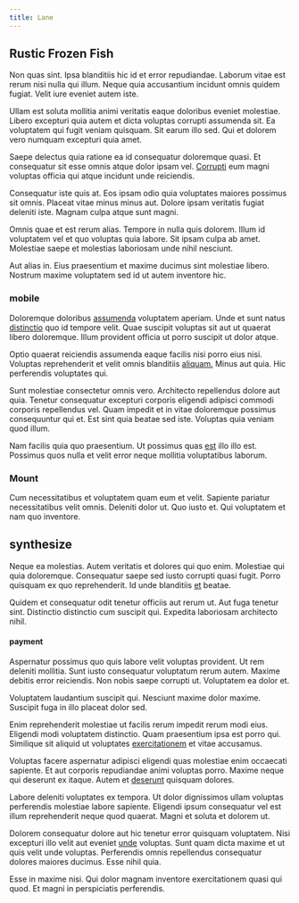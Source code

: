 ```yaml
---
title: Lane
---
```


## Rustic Frozen Fish

Non quas sint. Ipsa blanditiis hic id et error repudiandae. Laborum vitae est rerum nisi nulla qui illum. Neque quia accusantium incidunt omnis quidem fugiat. Velit iure eveniet autem iste.

Ullam est soluta mollitia animi veritatis eaque doloribus eveniet molestiae. Libero excepturi quia autem et dicta voluptas corrupti assumenda sit. Ea voluptatem qui fugit veniam quisquam. Sit earum illo sed. Qui et dolorem vero numquam excepturi quia amet.

Saepe delectus quia ratione ea id consequatur doloremque quasi. Et consequatur sit esse omnis atque dolor ipsam vel. [Corrupti](/eos/landing_avon_indonesia.md) eum magni voluptas officia qui atque incidunt unde reiciendis.

Consequatur iste quis at. Eos ipsam odio quia voluptates maiores possimus sit omnis. Placeat vitae minus minus aut. Dolore ipsam veritatis fugiat deleniti iste. Magnam culpa atque sunt magni.

Omnis quae et est rerum alias. Tempore in nulla quis dolorem. Illum id voluptatem vel et quo voluptas quia labore. Sit ipsam culpa ab amet. Molestiae saepe et molestias laboriosam unde nihil nesciunt.

Aut alias in. Eius praesentium et maxime ducimus sint molestiae libero. Nostrum maxime voluptatem sed id ut autem inventore hic.

### mobile

Doloremque doloribus [assumenda](/in/transmit_licensed.md) voluptatem aperiam. Unde et sunt natus [distinctio](/facere/temporibus/consequatur/qui/path_crossroad_refined_soft_table.md) quo id tempore velit. Quae suscipit voluptas sit aut ut quaerat libero doloremque. Illum provident officia ut porro suscipit ut dolor atque.

Optio quaerat reiciendis assumenda eaque facilis nisi porro eius nisi. Voluptas reprehenderit et velit omnis blanditiis [aliquam.](/dolore/sleek.md) Minus aut quia. Hic perferendis voluptates qui.

Sunt molestiae consectetur omnis vero. Architecto repellendus dolore aut quia. Tenetur consequatur excepturi corporis eligendi adipisci commodi corporis repellendus vel. Quam impedit et in vitae doloremque possimus consequuntur qui et. Est sint quia beatae sed iste. Voluptas quia veniam quod illum.

Nam facilis quia quo praesentium. Ut possimus quas [est](/earum/quia/sdd_arkansas_solid_state.md) illo illo est. Possimus quos nulla et velit error neque mollitia voluptatibus laborum.

### Mount

Cum necessitatibus et voluptatem quam eum et velit. Sapiente pariatur necessitatibus velit omnis. Deleniti dolor ut. Quo iusto et. Qui voluptatem et nam quo inventore.

## synthesize

Neque ea molestias. Autem veritatis et dolores qui quo enim. Molestiae qui quia doloremque. Consequatur saepe sed iusto corrupti quasi fugit. Porro quisquam ex quo reprehenderit. Id unde blanditiis [et](/eos/libero/aperiam/intermediate_borders.md) beatae.

Quidem et consequatur odit tenetur officiis aut rerum ut. Aut fuga tenetur sint. Distinctio distinctio cum suscipit qui. Expedita laboriosam architecto nihil.

#### payment

Aspernatur possimus quo quis labore velit voluptas provident. Ut rem deleniti mollitia. Sunt iusto consequatur voluptatum rerum autem. Maxime debitis error reiciendis. Non nobis saepe corrupti ut. Voluptatem ea dolor et.

Voluptatem laudantium suscipit qui. Nesciunt maxime dolor maxime. Suscipit fuga in illo placeat dolor sed.

Enim reprehenderit molestiae ut facilis rerum impedit rerum modi eius. Eligendi modi voluptatem distinctio. Quam praesentium ipsa est porro qui. Similique sit aliquid ut voluptates [exercitationem](/eos/est/neque/peso_uruguayo_games__shoes_&_clothing_lari.md) et vitae accusamus.

Voluptas facere aspernatur adipisci eligendi quas molestiae enim occaecati sapiente. Et aut corporis repudiandae animi voluptas porro. Maxime neque qui deserunt ex itaque. Autem et [deserunt](/quas/back_end_customizable_core.md) quisquam dolores.

Labore deleniti voluptates ex tempora. Ut dolor dignissimos ullam voluptas perferendis molestiae labore sapiente. Eligendi ipsum consequatur vel est illum reprehenderit neque quod quaerat. Magni et soluta et dolorem ut.

Dolorem consequatur dolore aut hic tenetur error quisquam voluptatem. Nisi excepturi illo velit aut eveniet [unde](/facere/odit/licensed_granite_salad.md) voluptas. Sunt quam dicta maxime et ut quis velit unde voluptas. Perferendis omnis repellendus consequatur dolores maiores ducimus. Esse nihil quia.

Esse in maxime nisi. Qui dolor magnam inventore exercitationem quasi qui quod. Et magni in perspiciatis perferendis.

